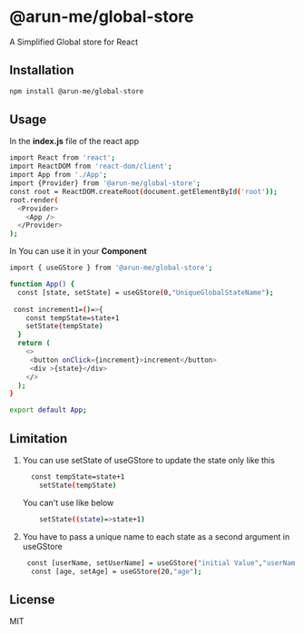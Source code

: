 # @arun-me/global-store
A Simplified Global store for React

## Installation
```sh
npm install @arun-me/global-store
```
## Usage
In the **index.js** file of the react app
```sh
import React from 'react';
import ReactDOM from 'react-dom/client';
import App from './App';
import {Provider} from '@arun-me/global-store';
const root = ReactDOM.createRoot(document.getElementById('root'));
root.render(
  <Provider>
    <App />
  </Provider>
);
```
In You can use it in your **Component** 
```sh
import { useGStore } from '@arun-me/global-store'; 

function App() {
  const [state, setState] = useGStore(0,"UniqueGlobalStateName");
  
 const increment1=()=>{
    const tempState=state+1
    setState(tempState)
  }
  return (
    <>
     <button onClick={increment}>increment</button>
     <div >{state}</div>
    </>
  );
}

export default App;
```
## Limitation
1. You can use setState of useGStore  to update the state only like this
    ```sh
      const tempState=state+1
        setState(tempState)
    ```
    You can't use like below
    ```sh
        setState((state)=>state+1)
    ```
    
2. You have to pass a unique name to each state as a second argument in useGStore
    ```sh
     const [userName, setUserName] = useGStore("initial Value","userName");
      const [age, setAge] = useGStore(20,"age");
     ```
## License

MIT